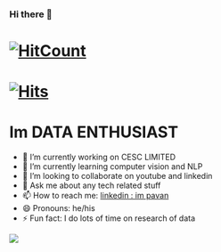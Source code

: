 ### Hi there 👋


# [![HitCount](https://hits.dwyl.com/pbannuru/pbannuru.svg?style=flat-square&show=unique)](http://hits.dwyl.com/pbannuru/pbannuru)

# [![Hits](https://hits.seeyoufarm.com/api/count/incr/badge.svg?url=https%3A%2F%2Fgithub.com%2Fpbannuru%2Fhit-counter&count_bg=%2379C83D&title_bg=%23555555&icon=&icon_color=%23E7E7E7&title=hits&edge_flat=false)](https://hits.seeyoufarm.com)



# Im  DATA ENTHUSIAST 


- 🔭 I’m currently working on CESC LIMITED
- 🌱 I’m currently learning computer vision and NLP
- 👯 I’m looking to collaborate on youtube and linkedin
- 💬 Ask me about any tech related stuff
- 📫 How to reach me: [linkedin : im pavan](https://www.linkedin.com/in/pavan-kumar-a58988a9)
- 😄 Pronouns: he/his
- ⚡ Fun fact: I do lots of time on research of data
<img src="https://github-readme-stats.vercel.app/api?username=pbannuru&&show_icons=true&title_color=ffffff&icon_color=bb2acf&text_color=daf7dc&bg_color=181816">
